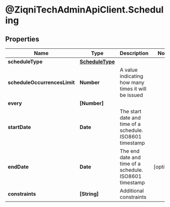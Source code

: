 # @ZiqniTechAdminApiClient.Scheduling

## Properties

Name | Type | Description | Notes
------------ | ------------- | ------------- | -------------
**scheduleType** | [**ScheduleType**](ScheduleType.md) |  | 
**scheduleOccurrencesLimit** | **Number** | A value indicating how many times it will be issued | 
**every** | **[Number]** |  | 
**startDate** | **Date** | The start date and time of a schedule. ISO8601 timestamp | 
**endDate** | **Date** | The end date and time of a schedule. ISO8601 timestamp | [optional] 
**constraints** | **[String]** | Additional constraints | 



